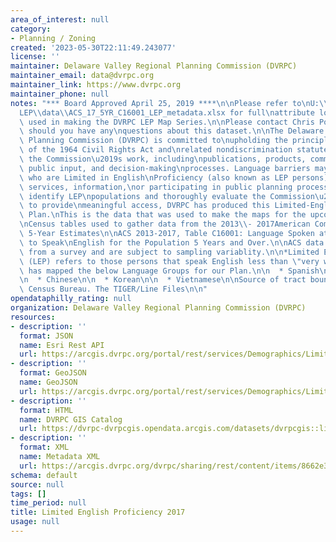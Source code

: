 ```yaml
---
area_of_interest: null
category:
- Planning / Zoning
created: '2023-05-30T22:11:49.243077'
license: ''
maintainer: Delaware Valley Regional Planning Commission (DVRPC)
maintainer_email: data@dvrpc.org
maintainer_link: https://www.dvrpc.org
maintainer_phone: null
notes: "*** Board Approved April 25, 2019 ****\n\nPlease refer to\nU:\\FY2018\\Planning\\\
  LEP\\data\\ACS_17_5YR_C16001_LEP_metadata.xlsx for full\nattribute loop up and fields\
  \ used in making the DVRPC LEP Map Series.\n\nPlease contact Chris Pollard (cpollard@dvrpc.org)\
  \ should you have any\nquestions about this dataset.\n\nThe Delaware Valley Regional\
  \ Planning Commission (DVRPC) is committed to\nupholding the principles and intentions\
  \ of the 1964 Civil Rights Act and\nrelated nondiscrimination statutes in all of\
  \ the Commission\u2019s work, including\npublications, products, communications,\
  \ public input, and decision-making\nprocesses. Language barriers may prohibit people\
  \ who are Limited in English\nProficiency (also known as LEP persons) from obtaining\
  \ services, information,\nor participating in public planning processes. To better\
  \ identify LEP\npopulations and thoroughly evaluate the Commission\u2019s efforts\
  \ to provide\nmeaningful access, DVRPC has produced this Limited-English Proficiency\
  \ Plan.\nThis is the data that was used to make the maps for the upcoming plan.\n\
  \nCensus tables used to gather data from the 2013\\- 2017American Community\nSurvey\
  \ 5-Year Estimates\n\nACS 2013-2017, Table C16001: Language Spoken at Home by Ability\
  \ to Speak\nEnglish for the Population 5 Years and Over.\n\nACS data are derived\
  \ from a survey and are subject to sampling variablity.\n\n*Limited English Proficiency\
  \ (LEP) refers to those persons that speak English less than \"very well\". DVRPC\
  \ has mapped the below Language Groups for our Plan.\n\n  * Spanish\n\n  * Russian\n\
  \n  * Chinese\n\n  * Korean\n\n  * Vietnamese\n\nSource of tract boundaries: US\
  \ Census Bureau. The TIGER/Line Files\n\n"
opendataphilly_rating: null
organization: Delaware Valley Regional Planning Commission (DVRPC)
resources:
- description: ''
  format: JSON
  name: Esri Rest API
  url: https://arcgis.dvrpc.org/portal/rest/services/Demographics/LimitedEnglishProficiency_2017/FeatureServer/0
- description: ''
  format: GeoJSON
  name: GeoJSON
  url: https://arcgis.dvrpc.org/portal/rest/services/Demographics/LimitedEnglishProficiency_2017/FeatureServer/0/query?where=1=1&outsr=4326&outfields=*&f=geojson
- description: ''
  format: HTML
  name: DVRPC GIS Catalog
  url: https://dvrpc-dvrpcgis.opendata.arcgis.com/datasets/dvrpcgis::limited-english-proficiency-2017
- description: ''
  format: XML
  name: Metadata XML
  url: https://arcgis.dvrpc.org/dvrpc/sharing/rest/content/items/8662e3a904c6482f842376cdcd11b9af/info/metadata/metadata.xml?format=default
schema: default
source: null
tags: []
time_period: null
title: Limited English Proficiency 2017
usage: null
---
```

